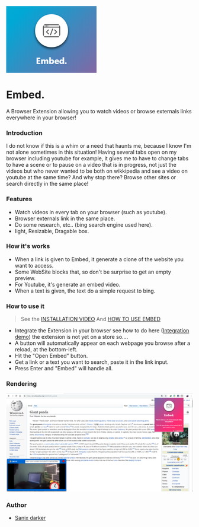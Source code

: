 <img src="logo.PNG" />

# Embed.

A Browser Extension allowing you to watch videos or browse externals links everywhere in your browser!

### Introduction
I do not know if this is a whim or a need that haunts me, because I know I'm not alone sometimes in this situation! Having several tabs open on my browser including youtube for example, it gives me to have to change tabs to have a scene or to pause on a video that is in progress, not just the videos but who never wanted to be both on wikkipedia and see a video on youtube at the same time? And why stop there? Browse other sites or search directly in the same place!

### Features

- Watch videos in every tab on your browser (such as youtube).
- Browser externals link in the same place.
- Do some research, etc.. (bing search engine used here).
- light, Resizable, Dragable box.

### How it's works

- When a link is given to Embed, it generate a clone of the website you want to access.
- Some WebSite blocks that, so don't be surprise to get an empty preview.
- For Youtube, it's generate an embed video.
- When a text is given, the text do a simple request to bing.

### How to use it

> See the <a href="" target="_blank">INSTALLATION VIDEO</a>
> And <a href="https://youtu.be/d0GykE_UcN4" target="_blank">HOW TO USE EMBED</a>

* Integrate the Extension in your browser see how to do here (<a href="">Integration demo</a>) the extension is not yet on a store so....
* A button will automatically appear on each webpage you browse after a reload, at the bottom-left.
* Hit the "Open Embed" button.
* Get a link or a text you want to search, paste it in the link input.
* Press Enter and "Embed" will handle all.

### Rendering

<img src="render1.PNG" />

### Author

- [Sanix darker](https://github.com/Sanix-Darker)